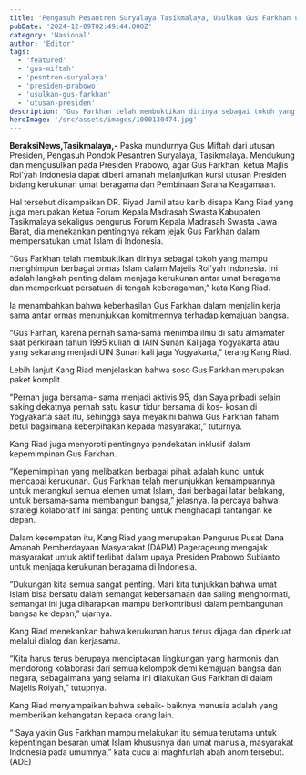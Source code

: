 ```yaml
---
title: 'Pengasuh Pesantren Suryalaya Tasikmalaya, Usulkan Gus Farkhan untuk Lanjutkan Tugas Gus Miftah'
pubDate: '2024-12-09T02:49:44.000Z'
category: 'Nasional'
author: 'Editor'
tags:
  - 'featured'
  - 'gus-miftah'
  - 'pesntren-suryalaya'
  - 'presiden-prabowo'
  - 'usulkan-gus-farkhan'
  - 'utusan-presiden'
description: "Gus Farkhan telah membuktikan dirinya sebagai tokoh yang mampu menghimpun berbagai ormas Islam dalam Majelis Roi'yah Indonesia"
heroImage: '/src/assets/images/1000130474.jpg'
---
```


**BeraksiNews,Tasikmalaya,-** Paska mundurnya Gus Miftah dari utusan Presiden, Pengasuh Pondok Pesantren Suryalaya, Tasikmalaya. Mendukung dan mengusulkan pada Presiden Prabowo, agar Gus Farkhan, ketua Majlis Roi'yah Indonesia dapat diberi amanah melanjutkan kursi utusan Presiden bidang kerukunan umat beragama dan Pembinaan Sarana Keagamaan.

Hal tersebut disampaikan DR. Riyad Jamil atau karib disapa Kang Riad yang juga merupakan Ketua Forum Kepala Madrasah Swasta Kabupaten Tasikmalaya sekaligus pengurus Forum Kepala Madrasah Swasta Jawa Barat, dia menekankan pentingnya rekam jejak Gus Farkhan dalam mempersatukan umat Islam di Indonesia.

“Gus Farkhan telah membuktikan dirinya sebagai tokoh yang mampu menghimpun berbagai ormas Islam dalam Majelis Roi'yah Indonesia. Ini adalah langkah penting dalam menjaga kerukunan antar umat beragama dan memperkuat persatuan di tengah keberagaman,” kata Kang Riad.

Ia menambahkan bahwa keberhasilan Gus Farkhan dalam menjalin kerja sama antar ormas menunjukkan komitmennya terhadap kemajuan bangsa.

“Gus Farhan, karena pernah sama-sama menimba ilmu di satu almamater saat perkiraan tahun 1995 kuliah di IAIN Sunan Kalijaga Yogyakarta atau yang sekarang menjadi UIN Sunan kali jaga Yogyakarta,” terang Kang Riad.

Lebih lanjut Kang Riad menjelaskan bahwa soso Gus Farkhan merupakan paket komplit.

“Pernah juga bersama- sama menjadi aktivis 95, dan Saya pribadi selain saking dekatnya pernah satu kasur tidur bersama di kos- kosan di Yogyakarta saat itu, sehingga saya meyakini bahwa Gus Farkhan faham betul bagaimana keberpihakan kepada masyarakat,” tuturnya.

Kang Riad juga menyoroti pentingnya pendekatan inklusif dalam kepemimpinan Gus Farkhan.

“Kepemimpinan yang melibatkan berbagai pihak adalah kunci untuk mencapai kerukunan. Gus Farkhan telah menunjukkan kemampuannya untuk merangkul semua elemen umat Islam, dari berbagai latar belakang, untuk bersama-sama membangun bangsa,” jelasnya. Ia percaya bahwa strategi kolaboratif ini sangat penting untuk menghadapi tantangan ke depan.

Dalam kesempatan itu, Kang Riad yang merupakan Pengurus Pusat Dana Amanah Pemberdayaan Masyarakat (DAPM) Pagerageung mengajak masyarakat untuk aktif terlibat dalam upaya Presiden Prabowo Subianto untuk menjaga kerukunan beragama di Indonesia.

“Dukungan kita semua sangat penting. Mari kita tunjukkan bahwa umat Islam bisa bersatu dalam semangat kebersamaan dan saling menghormati, semangat ini juga diharapkan mampu berkontribusi dalam pembangunan bangsa ke depan,” ujarnya.

Kang Riad menekankan bahwa kerukunan harus terus dijaga dan diperkuat melalui dialog dan kerjasama.

“Kita harus terus berupaya menciptakan lingkungan yang harmonis dan mendorong kolaborasi dari semua kelompok demi kemajuan bangsa dan negara, sebagaimana yang selama ini dilakukan Gus Farkhan di dalam Majelis Roiyah,” tutupnya.

Kang Riad menyampaikan bahwa sebaik- baiknya manusia adalah yang memberikan kehangatan kepada orang lain.

“ Saya yakin Gus Farkhan mampu melakukan itu semua terutama untuk kepentingan besaran umat Islam khususnya dan umat manusia, masyarakat Indonesia pada umumnya,” kata cucu al maghfurlah abah anom tersebut.(ADE)
